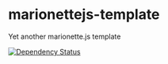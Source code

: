 marionettejs-template
=====================

Yet another marionette.js template

[![Dependency Status](https://gemnasium.com/z0mt3c/marionettejs-template.png)](https://gemnasium.com/z0mt3c/marionettejs-template)
